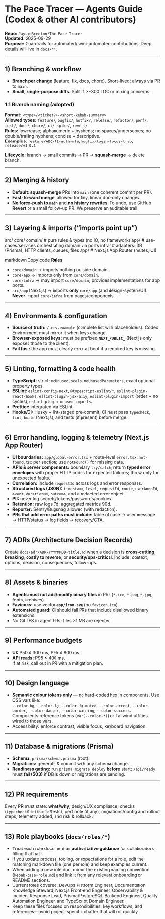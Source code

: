 # The Pace Tracer — Agents Guide (Codex & other AI contributors)
**Repo:** `JaysonBrenton/The-Pace-Tracer`  
**Updated:** 2025-09-29  
**Purpose:** Guardrails for automated/semi-automated contributions. Deep details will live in `docs/**`.

---

## 1) Branching & workflow
- **Branch per change** (feature, fix, docs, chore). Short-lived; always via PR to `main`.
- **Small, single-purpose diffs.** Split if >~300 LOC or mixing concerns.

### 1.1 Branch naming (adopted)
**Format:** `<type>/<ticket?>-<short-kebab-summary>`  
**Allowed types:** `feature/`, `bugfix/`, `hotfix/`, `release/`, `refactor/`, `perf/`, `test/`, `docs/`, `chore/`, `ci/`, `spike/`, `revert/`  
**Rules:** lowercase; alphanumeric + hyphens; no spaces/underscores; no double/trailing hyphens; concise + descriptive.  
**Examples:** `feature/ABC-42-auth-mfa`, `bugfix/login-focus-trap`, `release/v1.0.1`

**Lifecycle:** branch → small commits → PR → **squash-merge** → delete branch.

---

## 2) Merging & history
- **Default:** **squash-merge** PRs into `main` (one coherent commit per PR).
- **Fast-forward merge:** allowed for tiny, linear doc-only changes.
- **No force-push to `main`** and **no history rewrites**. To undo, use GitHub **Revert** or a small follow-up PR. We preserve an auditable trail.

---

## 3) Layering & imports (“imports point up”)
src/
core/
domain/ # pure rules & types (no IO, no framework)
app/ # use-cases/services orchestrating domain via ports
infra/ # adapters: DB (Prisma), HTTP clients, queues, files
app/ # Next.js App Router (routes, UI)

markdown
Copy code
**Rules**
- `core/domain` → imports nothing outside domain.
- `core/app` → imports only from `core/domain`.
- `core/infra` → may import `core/domain`; provides implementations for app ports.
- `src/app` (Next.js) → imports **only** `core/app` (and design-system/UI).  
  **Never** import `core/infra` from pages/components.

---

## 4) Environments & configuration
- **Source of truth:** `/.env.example` (complete list with placeholders). Codex Environment must mirror it when keys change.
- **Browser-exposed keys:** must be prefixed **`NEXT_PUBLIC_`** (Next.js only exposes those to the client).
- **Fail fast:** the app must clearly error at boot if a required key is missing.

---

## 5) Linting, formatting & code health
- **TypeScript:** strict; `noUnusedLocals`, `noUnusedParameters`, exact optional property types.
- **ESLint:** `eslint-config-next`, `@typescript-eslint/*`, `eslint-plugin-react-hooks`, `eslint-plugin-jsx-a11y`, `eslint-plugin-import` (order + no cycles), `eslint-plugin-unused-imports`.
- **Prettier:** integrated via ESLint.
- **Hooks/CI:** Husky + lint-staged pre-commit; CI must pass `typecheck`, `lint`, `build` (Next.js), and tests (if present) before merge.

---

## 6) Error handling, logging & telemetry (Next.js App Router)
- **UI boundaries:** `app/global-error.tsx` + route-level `error.tsx`; `not-found.tsx` per section; use `notFound()` for missing data.
- **APIs & server components:** boundary `try/catch`; return **typed error envelopes** with proper HTTP codes for expected failures; throw only for unexpected faults.
- **Correlation:** include `requestId` across logs and error responses.
- **Structured logs (JSON):** `timestamp`, `level`, `requestId`, `route`, `userAnonId`, `event`, `durationMs`, `outcome`, and a redacted error object.
- **PII:** never log secrets/tokens/passwords/cookies.
- **Retention:** raw logs 7d; aggregated metrics 90d.
- **Reporter:** Sentry/Bugsnag allowed (with redaction).
- **PRs that add error paths must include:** table of case → user message → HTTP/status → log fields → recovery/CTA.

---

## 7) ADRs (Architecture Decision Records)
Create `docs/adr/ADR-YYYYMMDD-title.md` when a decision is **cross-cutting**, **breaking**, **costly to reverse**, or **security/ops-critical**. Include: context, options, decision, consequences, follow-ups.

---

## 8) Assets & binaries
- **Agents must not add/modify binary files** in PRs (`*.ico`, `*.png`, `*.jpg`, fonts, archives).  
- **Favicons:** use vector **`app/icon.svg`** (no `favicon.ico`).  
- **Automated guard:** CI should fail PRs that include disallowed binary extensions.  
- No Git LFS in agent PRs; files >1 MB are rejected.

---

## 9) Performance budgets
- **UI:** P50 ≤ 300 ms, P95 ≤ 800 ms.  
- **API reads:** P95 ≤ 400 ms.  
If at risk, call out in PR with a mitigation plan.

---

## 10) Design language
- **Semantic colour tokens only** — no hard-coded hex in components. Use CSS vars like:  
  `--color-bg`, `--color-fg`, `--color-fg-muted`, `--color-accent`, `--color-border`, `--color-danger`, `--color-warning`, `--color-success`.  
  Components reference tokens (`var(--color-*)`) or Tailwind utilities wired to those vars.
- Accessibility: enforce contrast, visible focus, keyboard navigation.

---

## 11) Database & migrations (Prisma)
- **Schema:** `prisma/schema.prisma` (root).
- **Migrations:** generate & commit with any schema change.
- **Readiness gating:** run `prisma migrate deploy` **before** start; `/api/ready` must **fail (503)** if DB is down or migrations are pending.

---

## 12) PR requirements
Every PR must state: **what/why**, design/UX compliance, checks (`typecheck`/`lint`/`build`/tests), perf note (if any), migrations/config and rollout steps, telemetry added, and risk & rollback.

---

## 13) Role playbooks (`docs/roles/*`)
- Treat each role document as **authoritative guidance** for collaborators filling that hat.
- If you update process, tooling, or expectations for a role, edit the matching markdown file (one per role) and keep examples current.
- When adding a new role doc, mirror the existing naming convention (`kebab-case-role.md`) and link it from any relevant onboarding or README sections.
- Current roles covered: DevOps Platform Engineer, Documentation Knowledge Steward, Next.js Front-end Engineer, Observability & Incident Response Lead, Prisma/PostgreSQL Backend Engineer, Quality Automation Engineer, and TypeScript Domain Engineer.
- Keep these files focused on responsibilities, key workflows, and references—avoid project-specific chatter that will rot quickly.
